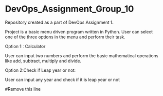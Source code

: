# DevOps_Assignment_Group_10

Repository created as a part of DevOps Assignment 1.

Project is a basic menu driven program written in Python. User can select one of the three options in the menu and perform their task.

Option 1 : Calculator

User can input two numbers and perform the basic mathematical operations like add, subtract, multiply and divide.

Option 2:Check if Leap year or not:

User can input any year and check if it is leap year or not

#Remove this line